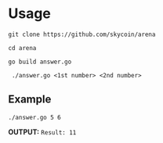 # Usage
```git clone https://github.com/skycoin/arena```

```cd arena```

``` go build answer.go ```

``` ./answer.go <1st number> <2nd number>```

## Example
```./answer.go 5 6 ```

**OUTPUT:** ```Result: 11```
